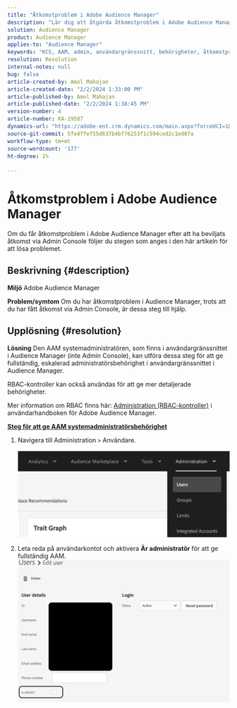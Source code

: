 ```yaml
---
title: "Åtkomstproblem i Adobe Audience Manager"
description: "Lär dig att åtgärda åtkomstproblem i Adobe Audience Manager."
solution: Audience Manager
product: Audience Manager
applies-to: "Audience Manager"
keywords: "KCS, AAM, admin, användargränssnitt, behörigheter, åtkomstproblem, Adobe Audience Manager, How To"
resolution: Resolution
internal-notes: null
bug: false
article-created-by: Amol Mahajan
article-created-date: "2/2/2024 1:33:00 PM"
article-published-by: Amol Mahajan
article-published-date: "2/2/2024 1:38:45 PM"
version-number: 4
article-number: KA-19587
dynamics-url: "https://adobe-ent.crm.dynamics.com/main.aspx?forceUCI=1&pagetype=entityrecord&etn=knowledgearticle&id=8ecad68e-cfc1-ee11-9079-6045bd006704"
source-git-commit: 5fe4ffef55d637b4bf76253f1c594ced2c1ed6fa
workflow-type: tm+mt
source-wordcount: '177'
ht-degree: 1%

---
```


# Åtkomstproblem i Adobe Audience Manager


Om du får åtkomstproblem i Adobe Audience Manager efter att ha beviljats åtkomst via Admin Console följer du stegen som anges i den här artikeln för att lösa problemet.

## Beskrivning {#description}


<b>Miljö</b>
Adobe Audience Manager

<b>Problem/symtom</b>
Om du har åtkomstproblem i Audience Manager, trots att du har fått åtkomst via Admin Console, är dessa steg till hjälp.


## Upplösning {#resolution}


<b>Lösning</b>
Den AAM systemadministratören, som finns i användargränssnittet i Audience Manager (inte Admin Console), kan utföra dessa steg för att ge fullständig, eskalerad administratörsbehörighet i användargränssnittet i Audience Manager.

RBAC-kontroller kan också användas för att ge mer detaljerade behörigheter.

Mer information om RBAC finns här: [Administration (RBAC-kontroller)](https://experienceleague.adobe.com/docs/audience-manager/user-guide/features/administration/administration-overview.html?lang=en) i användarhandboken för Adobe Audience Manager.

<u><b>Steg för att ge AAM systemadministratörsbehörighet</b></u>

1. Navigera till Administration `>`  Användare.

   ![](assets/0c4ffacf-e9d5-ec11-a7b5-000d3a37750e.png)
2. Leta reda på användarkontot och aktivera <b>Är administratör</b> för att ge fullständig AAM.![](assets/07c16ce8-e9d5-ec11-a7b5-000d3a37750e.png)

